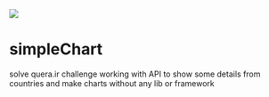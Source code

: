 <img src="https://quera.ir/qbox/view/81X7WPQrZn/chart.gif">

# simpleChart
solve quera.ir challenge
working with API to show some details from countries and make charts without any lib or framework
